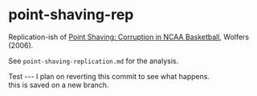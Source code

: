 # point-shaving-rep
Replication-ish of [Point Shaving: Corruption in NCAA Basketball](https://users.nber.org/~jwolfers/papers/PointShaving.pdf), Wolfers (2006).

See `point-shaving-replication.md` for the analysis. 

Test --- I plan on reverting this commit to see what happens.  
this is saved on a new branch.
